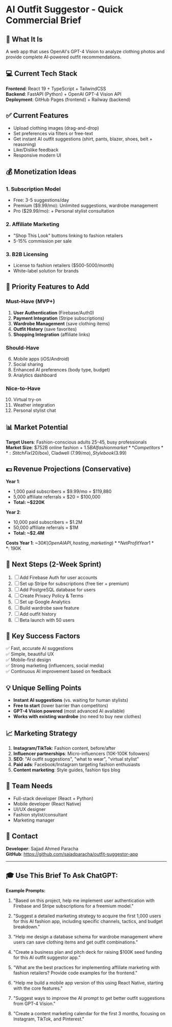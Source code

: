 # AI Outfit Suggestor - Quick Commercial Brief

## 🎯 What It Is
A web app that uses OpenAI's GPT-4 Vision to analyze clothing photos and provide complete AI-powered outfit recommendations.

## 💻 Current Tech Stack
**Frontend**: React 19 + TypeScript + TailwindCSS  
**Backend**: FastAPI (Python) + OpenAI GPT-4 Vision API  
**Deployment**: GitHub Pages (frontend) + Railway (backend)

## ✅ Current Features
- Upload clothing images (drag-and-drop)
- Set preferences via filters or free-text
- Get instant AI outfit suggestions (shirt, pants, blazer, shoes, belt + reasoning)
- Like/Dislike feedback
- Responsive modern UI

## 💰 Monetization Ideas

### 1. Subscription Model
- Free: 3-5 suggestions/day
- Premium ($9.99/mo): Unlimited suggestions, wardrobe management
- Pro ($29.99/mo): + Personal stylist consultation

### 2. Affiliate Marketing
- "Shop This Look" buttons linking to fashion retailers
- 5-15% commission per sale

### 3. B2B Licensing
- License to fashion retailers ($500-5000/month)
- White-label solution for brands

## 🚀 Priority Features to Add

### Must-Have (MVP+)
1. **User Authentication** (Firebase/Auth0)
2. **Payment Integration** (Stripe subscriptions)
3. **Wardrobe Management** (save clothing items)
4. **Outfit History** (save favorites)
5. **Shopping Integration** (affiliate links)

### Should-Have
6. Mobile apps (iOS/Android)
7. Social sharing
8. Enhanced AI preferences (body type, budget)
9. Analytics dashboard

### Nice-to-Have
10. Virtual try-on
11. Weather integration
12. Personal stylist chat

## 📊 Market Potential

**Target Users**: Fashion-conscious adults 25-45, busy professionals  
**Market Size**: $752B online fashion + $1.5B AI fashion market  
**Competitors**: Stitch Fix ($20/box), Cladwell ($7.99/mo), Stylebook ($3.99)

## 💵 Revenue Projections (Conservative)

**Year 1**:
- 1,000 paid subscribers × $9.99/mo = $119,880
- 5,000 affiliate referrals × $20 = $100,000
- **Total: ~$220K**

**Year 2**:
- 10,000 paid subscribers = $1.2M
- 50,000 affiliate referrals = $1M
- **Total: ~$2.4M**

**Costs Year 1**: ~$30K (OpenAI API, hosting, marketing)  
**Net Profit Year 1**: ~$190K

## 🎯 Next Steps (2-Week Sprint)

1. ☐ Add Firebase Auth for user accounts
2. ☐ Set up Stripe for subscriptions (free tier + premium)
3. ☐ Add PostgreSQL database for users
4. ☐ Create Privacy Policy & Terms
5. ☐ Set up Google Analytics
6. ☐ Build wardrobe save feature
7. ☐ Add outfit history
8. ☐ Beta launch with 50 users

## 🔑 Key Success Factors

✅ Fast, accurate AI suggestions  
✅ Simple, beautiful UX  
✅ Mobile-first design  
✅ Strong marketing (influencers, social media)  
✅ Continuous AI improvement based on feedback

## 💡 Unique Selling Points

- **Instant AI suggestions** (vs. waiting for human stylists)
- **Free to start** (lower barrier than competitors)
- **GPT-4 Vision powered** (most advanced AI available)
- **Works with existing wardrobe** (no need to buy new clothes)

## 📈 Marketing Strategy

1. **Instagram/TikTok**: Fashion content, before/after
2. **Influencer partnerships**: Micro-influencers (10K-100K followers)
3. **SEO**: "AI outfit suggestions", "what to wear", "virtual stylist"
4. **Paid ads**: Facebook/Instagram targeting fashion enthusiasts
5. **Content marketing**: Style guides, fashion tips blog

## 🤝 Team Needs

- Full-stack developer (React + Python)
- Mobile developer (React Native)
- UI/UX designer
- Fashion stylist/consultant
- Marketing manager

## 📧 Contact
**Developer**: Sajjad Ahmed Paracha  
**GitHub**: https://github.com/sajadparacha/outfit-suggestor-app

---

## 🎓 Use This Brief To Ask ChatGPT:

**Example Prompts:**

1. "Based on this project, help me implement user authentication with Firebase and Stripe subscriptions for a freemium model."

2. "Suggest a detailed marketing strategy to acquire the first 1,000 users for this AI fashion app, including specific channels, tactics, and budget breakdown."

3. "Help me design a database schema for wardrobe management where users can save clothing items and get outfit combinations."

4. "Create a business plan and pitch deck for raising $100K seed funding for this AI outfit suggestor app."

5. "What are the best practices for implementing affiliate marketing with fashion retailers? Provide code examples for the frontend."

6. "Help me build a mobile app version of this using React Native, starting with the core features."

7. "Suggest ways to improve the AI prompt to get better outfit suggestions from GPT-4 Vision."

8. "Create a content marketing calendar for the first 3 months, focusing on Instagram, TikTok, and Pinterest."


